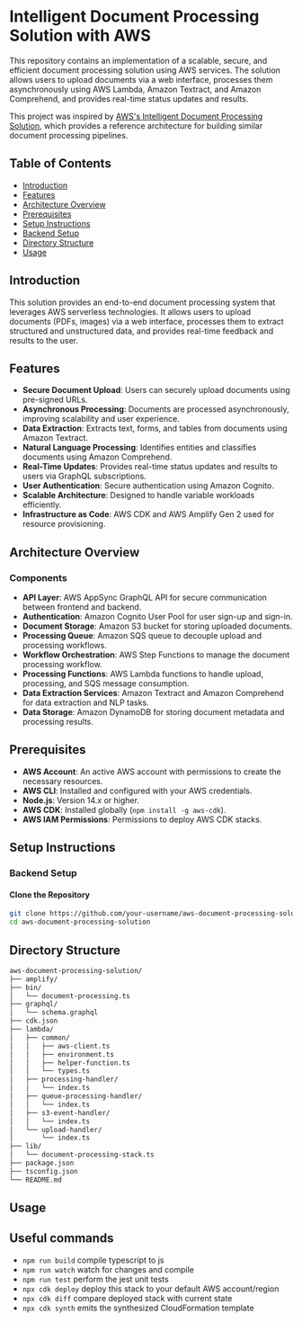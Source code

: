 # Intelligent Document Processing Solution with AWS

This repository contains an implementation of a scalable, secure, and efficient document processing solution using AWS services. The solution allows users to upload documents via a web interface, processes them asynchronously using AWS Lambda, Amazon Textract, and Amazon Comprehend, and provides real-time status updates and results.

This project was inspired by [AWS's Intelligent Document Processing Solution](https://aws.amazon.com/solutions/guidance/intelligent-document-processing-on-aws/?did=sl_card&trk=sl_card), which provides a reference architecture for building similar document processing pipelines.

## Table of Contents

- [Introduction](#introduction)
- [Features](#features)
- [Architecture Overview](#architecture-overview)
- [Prerequisites](#prerequisites)
- [Setup Instructions](#setup-instructions)
- [Backend Setup](#backend-setup)
- [Directory Structure](#directory-structure)
- [Usage](#usage)

## Introduction

This solution provides an end-to-end document processing system that leverages AWS serverless technologies. It allows users to upload documents (PDFs, images) via a web interface, processes them to extract structured and unstructured data, and provides real-time feedback and results to the user.

## Features

- **Secure Document Upload**: Users can securely upload documents using pre-signed URLs.
- **Asynchronous Processing**: Documents are processed asynchronously, improving scalability and user experience.
- **Data Extraction**: Extracts text, forms, and tables from documents using Amazon Textract.
- **Natural Language Processing**: Identifies entities and classifies documents using Amazon Comprehend.
- **Real-Time Updates**: Provides real-time status updates and results to users via GraphQL subscriptions.
- **User Authentication**: Secure authentication using Amazon Cognito.
- **Scalable Architecture**: Designed to handle variable workloads efficiently.
- **Infrastructure as Code**: AWS CDK and AWS Amplify Gen 2 used for resource provisioning.

## Architecture Overview

### Components

- **API Layer**: AWS AppSync GraphQL API for secure communication between frontend and backend.
- **Authentication**: Amazon Cognito User Pool for user sign-up and sign-in.
- **Document Storage**: Amazon S3 bucket for storing uploaded documents.
- **Processing Queue**: Amazon SQS queue to decouple upload and processing workflows.
- **Workflow Orchestration**: AWS Step Functions to manage the document processing workflow.
- **Processing Functions**: AWS Lambda functions to handle upload, processing, and SQS message consumption.
- **Data Extraction Services**: Amazon Textract and Amazon Comprehend for data extraction and NLP tasks.
- **Data Storage**: Amazon DynamoDB for storing document metadata and processing results.

## Prerequisites

- **AWS Account**: An active AWS account with permissions to create the necessary resources.
- **AWS CLI**: Installed and configured with your AWS credentials.
- **Node.js**: Version 14.x or higher.
- **AWS CDK**: Installed globally (`npm install -g aws-cdk`).
- **AWS IAM Permissions**: Permissions to deploy AWS CDK stacks.

## Setup Instructions

### Backend Setup

#### Clone the Repository

```bash
git clone https://github.com/your-username/aws-document-processing-solution.git
cd aws-document-processing-solution
```

## Directory Structure

```bash
aws-document-processing-solution/
├── amplify/
├── bin/
│   └── document-processing.ts
├── graphql/
│   └── schema.graphql
├── cdk.json
├── lambda/
│   ├── common/
│   │   ├── aws-client.ts
│   │   ├── environment.ts
│   │   ├── helper-function.ts
│   │   └── types.ts
│   ├── processing-handler/
│   │   └── index.ts
│   ├── queue-processing-handler/
│   │   └── index.ts
│   ├── s3-event-handler/
│   │   └── index.ts
│   └── upload-handler/
│       └── index.ts
├── lib/
│   └── document-processing-stack.ts
├── package.json
├── tsconfig.json
└── README.md
```

## Usage

## Useful commands

- `npm run build` compile typescript to js
- `npm run watch` watch for changes and compile
- `npm run test` perform the jest unit tests
- `npx cdk deploy` deploy this stack to your default AWS account/region
- `npx cdk diff` compare deployed stack with current state
- `npx cdk synth` emits the synthesized CloudFormation template
